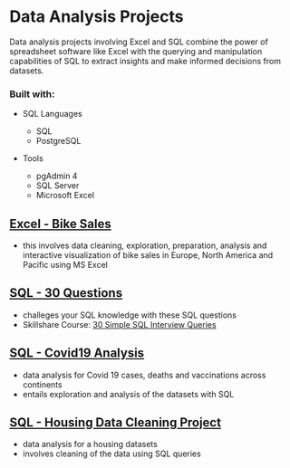 # Data Analysis Projects
Data analysis projects involving Excel and SQL combine the power of spreadsheet software like Excel with the querying and manipulation capabilities of SQL to extract insights and make informed decisions from datasets.

### Built with:
+ SQL Languages
    + SQL
    + PostgreSQL
   
+ Tools
    + pgAdmin 4
    + SQL Server
    + Microsoft Excel

## [Excel - Bike Sales](https://github.com/Badbatunde/Data_Analysis_Projects/tree/main/Excel%20-%20Bike%20Sales)
+ this involves data cleaning, exploration, preparation, analysis and interactive visualization of bike sales in Europe, North America and Pacific using MS Excel

## [SQL - 30 Questions](https://github.com/Badbatunde/Data_Analysis_Projects/blob/main/ssdb.sql)
+ challeges your SQL knowledge with these SQL questions
+ Skillshare Course: [30 Simple SQL Interview Queries](https://www.skillshare.com/classes/SQL-Interview-30-Simple-SQL-Interview-Queries-in-2019/809081836)

## [SQL - Covid19 Analysis](https://github.com/Badbatunde/Data_Analysis_Projects/tree/main/SQL%20-%20Covid19%20Analysis)
+ data analysis for Covid 19 cases, deaths and vaccinations across continents
+ entails exploration and analysis of the datasets with SQL

## [SQL - Housing Data Cleaning Project](https://github.com/Badbatunde/Data_Analysis_Projects/tree/main/SQL%20-%20Data%20Cleaning%20Project)
+  data analysis for a housing datasets
+  involves cleaning of the data using SQL queries
